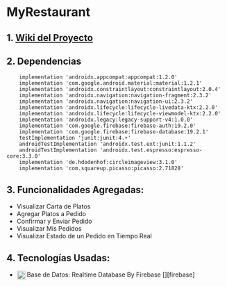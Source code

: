 # MyRestaurant

## 1. [Wiki del Proyecto](https://github.com/Vintaje/MyRestaurant/wiki)


## 2. Dependencias

```
    implementation 'androidx.appcompat:appcompat:1.2.0'
    implementation 'com.google.android.material:material:1.2.1'
    implementation 'androidx.constraintlayout:constraintlayout:2.0.4'
    implementation 'androidx.navigation:navigation-fragment:2.3.2'
    implementation 'androidx.navigation:navigation-ui:2.3.2'
    implementation 'androidx.lifecycle:lifecycle-livedata-ktx:2.2.0'
    implementation 'androidx.lifecycle:lifecycle-viewmodel-ktx:2.2.0'
    implementation 'androidx.legacy:legacy-support-v4:1.0.0'
    implementation 'com.google.firebase:firebase-auth:19.2.0'
    implementation 'com.google.firebase:firebase-database:19.2.1'
    testImplementation 'junit:junit:4.+'
    androidTestImplementation 'androidx.test.ext:junit:1.1.2'
    androidTestImplementation 'androidx.test.espresso:espresso-core:3.3.0'
    implementation 'de.hdodenhof:circleimageview:3.1.0'
    implementation 'com.squareup.picasso:picasso:2.71828'
```

## 3. Funcionalidades Agregadas:

- Visualizar Carta de Platos
- Agregar Platos a Pedido
- Confirmar y Enviar Pedido
- Visualizar Mis Pedidos
- Visualizar Estado de un Pedido en Tiempo Real


## 4. Tecnologías Usadas:

- Base de Datos: Realtime Database By Firebase [<img align="left" alt="Firebase" width="20px" src="https://www.gstatic.com/devrel-devsite/prod/veaa02889f0c07424beaa31d9bac1e874b6464e7ed7987fde4c94a59ace9487fa/firebase/images/touchicon-180.png" />][firebase]
